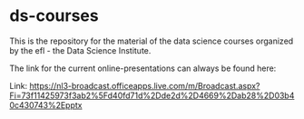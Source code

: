 # ds-courses
This is the repository for the material of the data science courses organized by the efl - the Data Science Institute.

The link for the current online-presentations can always be found here:

Link: https://nl3-broadcast.officeapps.live.com/m/Broadcast.aspx?Fi=73f11425973f3ab2%5Fd40fd71d%2Dde2d%2D4669%2Dab28%2D03b40c430743%2Epptx
